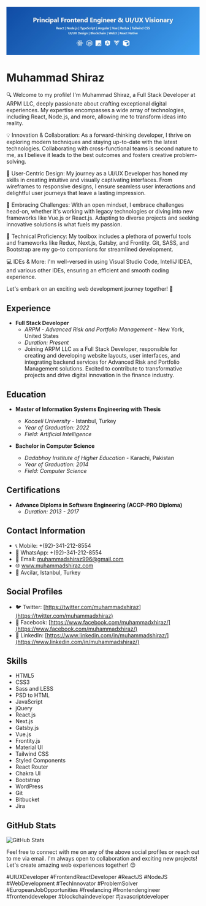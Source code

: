 ![Muhammad Shiraz, a UI/UX Developer & Frontend React Developer](principal_frontend_engineer.jpg)

# Muhammad Shiraz

🔍 Welcome to my profile! I'm Muhammad Shiraz, a Full Stack Developer at ARPM LLC, deeply passionate about crafting exceptional digital experiences. My expertise encompasses a wide array of technologies, including React, Node.js, and more, allowing me to transform ideas into reality.

<!--🌐 𝐎𝐩𝐞𝐧 𝐟𝐨𝐫 𝐄𝐱𝐜𝐢𝐭𝐢𝐧𝐠 𝐎𝐩𝐩𝐨𝐫𝐭𝐮𝐧𝐢𝐭𝐢𝐞𝐬: I am currently seeking new roles within the captivating realm of 𝐄𝐮𝐫𝐨𝐩𝐞, while also maintaining a keen intrigue for openings in 𝐍𝐨𝐫𝐭𝐡 𝐀𝐦𝐞𝐫𝐢𝐜𝐚, 𝐒𝐨𝐮𝐭𝐡 𝐀𝐦𝐞𝐫𝐢𝐜𝐚, 𝐀𝐟𝐫𝐢𝐜𝐚, and the enchanting domain of 𝐎𝐜𝐞𝐚𝐧𝐢𝐚. My overarching goal is to seamlessly blend my expertise, synergize with dynamic teams, and actively drive innovation. It's worth noting that opportunities in 𝐒𝐨𝐮𝐭𝐡 𝐀𝐬𝐢𝐚 are not currently under consideration.--> 

💡 Innovation & Collaboration: As a forward-thinking developer, I thrive on exploring modern techniques and staying up-to-date with the latest technologies. Collaborating with cross-functional teams is second nature to me, as I believe it leads to the best outcomes and fosters creative problem-solving.

🎨 User-Centric Design: My journey as a UI/UX Developer has honed my skills in creating intuitive and visually captivating interfaces. From wireframes to responsive designs, I ensure seamless user interactions and delightful user journeys that leave a lasting impression.

🚀 Embracing Challenges: With an open mindset, I embrace challenges head-on, whether it's working with legacy technologies or diving into new frameworks like Vue.js or React.js. Adapting to diverse projects and seeking innovative solutions is what fuels my passion.

🔧 Technical Proficiency: My toolbox includes a plethora of powerful tools and frameworks like Redux, Next.js, Gatsby, and Frontity. Git, SASS, and Bootstrap are my go-to companions for streamlined development.

💻 IDEs & More: I'm well-versed in using Visual Studio Code, IntelliJ IDEA, and various other IDEs, ensuring an efficient and smooth coding experience.

Let's embark on an exciting web development journey together! 🚀

## Experience

- **Full Stack Developer**
  - *ARPM - Advanced Risk and Portfolio Management* - New York, United States
  - *Duration: Present*
  - Joining ARPM LLC as a Full Stack Developer, responsible for creating and developing website layouts, user interfaces, and integrating backend services for Advanced Risk and Portfolio Management solutions. Excited to contribute to transformative projects and drive digital innovation in the finance industry.

## Education

- **Master of Information Systems Engineering with Thesis**
  - *Kocaeli University* - Istanbul, Turkey
  - *Year of Graduation: 2022*
  - *Field: Artificial Intelligence*

- **Bachelor in Computer Science**
  - *Dadabhoy Institute of Higher Education* - Karachi, Pakistan
  - *Year of Graduation: 2014*
  - *Field: Computer Science*

## Certifications

- **Advance Diploma in Software Engineering (ACCP-PRO Diploma)**
  - *Duration: 2013 - 2017*

## Contact Information

- 📞 Mobile: +(92)-341-212-8554
- 📱 WhatsApp: +(92)-341-212-8554
- 📧 Email: muhammadshiraz996@gmail.com
- 🌐 www.muhammadshiraz.com
- 📍 Avcilar, Istanbul, Turkey

## Social Profiles

- 🐦 Twitter: [https://twitter.com/muhammadxhiraz](https://twitter.com/muhammadxhiraz)
- 📘 Facebook: [https://www.facebook.com/muhammadxhiraz/](https://www.facebook.com/muhammadxhiraz/)
- 💼 LinkedIn: [https://www.linkedin.com/in/muhammadshiraz/](https://www.linkedin.com/in/muhammadshiraz/)

## Skills

- HTML5
- CSS3
- Sass and LESS
- PSD to HTML
- JavaScript
- jQuery
- React.js
- Next.js
- Gatsby.js
- Vue.js
- Frontity.js
- Material UI
- Tailwind CSS
- Styled Components
- React Router
- Chakra UI
- Bootstrap
- WordPress
- Git
- Bitbucket
- Jira

## GitHub Stats

![GitHub Stats](https://github-readme-stats.vercel.app/api?username=muhammadshiraz&show_icons=true&hide=contribs)

Feel free to connect with me on any of the above social profiles or reach out to me via email. I'm always open to collaboration and exciting new projects! Let's create amazing web experiences together! 😊

#UIUXDeveloper #FrontendReactDeveloper #ReactJS #NodeJS #WebDevelopment #TechInnovator #ProblemSolver #EuropeanJobOpportunities #freelancing #frontendengineer #frontenddeveloper #blockchaindeveloper #javascriptdeveloper
